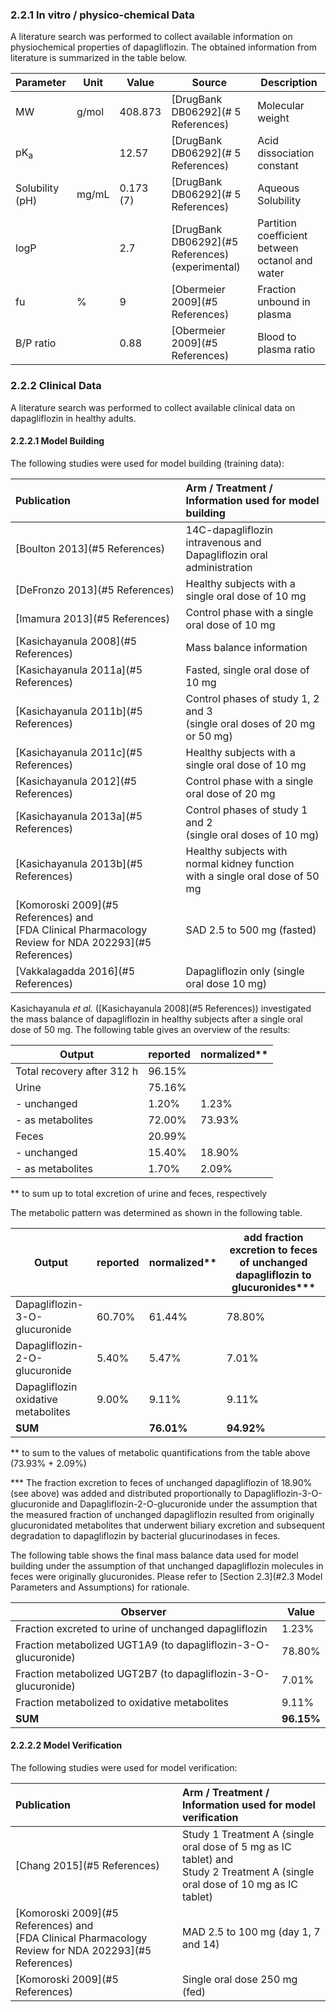 ### 2.2.1	In vitro / physico-chemical Data

A literature search was performed to collect available information on physiochemical properties of dapagliflozin. The obtained information from literature is summarized in the table below. 

| **Parameter**   | **Unit** | **Value** | Source                                           | **Description**                                 |
| :-------------- | -------- | --------- | ------------------------------------------------ | ----------------------------------------------- |
| MW              | g/mol    | 408.873   | [DrugBank DB06292](# 5 References)               | Molecular weight                                |
| pK<sub>a</sub>  |          | 12.57     | [DrugBank DB06292](# 5 References)               | Acid dissociation constant                      |
| Solubility (pH) | mg/mL    | 0.173 (7) | [DrugBank DB06292](# 5 References)               | Aqueous Solubility                              |
| logP            |          | 2.7       | [DrugBank DB06292](#5 References) (experimental) | Partition coefficient between octanol and water |
| fu              | %        | 9         | [Obermeier 2009](#5 References)                  | Fraction unbound in plasma                      |
| B/P ratio       |          | 0.88      | [Obermeier 2009](#5 References)                  | Blood to plasma ratio                           |

### 2.2.2	Clinical Data

A literature search was performed to collect available clinical data on dapagliflozin in healthy adults.

#### 2.2.2.1	Model Building

The following studies were used for model building (training data):

| Publication                                                  | Arm / Treatment / Information used for model building        |
| :----------------------------------------------------------- | :----------------------------------------------------------- |
| [Boulton 2013](#5 References)                                | 14C-dapagliflozin intravenous and<br />Dapagliflozin oral administration |
| [DeFronzo 2013](#5 References)                               | Healthy subjects with a single oral dose of 10 mg            |
| [Imamura 2013](#5 References)                                | Control phase with a single oral dose of 10 mg               |
| [Kasichayanula 2008](#5 References)                          | Mass balance information                                     |
| [Kasichayanula 2011a](#5 References)                         | Fasted, single oral dose of 10 mg                            |
| [Kasichayanula 2011b](#5 References)                         | Control phases of study 1, 2 and 3<br />(single oral doses of 20 mg or 50 mg) |
| [Kasichayanula 2011c](#5 References)                         | Healthy subjects with a single oral dose of 10 mg            |
| [Kasichayanula 2012](#5 References)                          | Control phase with a single oral dose of 20 mg               |
| [Kasichayanula 2013a](#5 References)                         | Control phases of study 1 and 2<br />(single oral doses of 10 mg) |
| [Kasichayanula 2013b](#5 References)                         | Healthy subjects with normal kidney function<br />with a single oral dose of 50 mg |
| [Komoroski 2009](#5 References) and<br />[FDA Clinical Pharmacology Review for NDA 202293](#5 References) | SAD 2.5 to 500 mg (fasted)                                   |
| [Vakkalagadda 2016](#5 References)                           | Dapagliflozin only (single oral dose 10 mg)                  |

Kasichayanula *et al.* ([Kasichayanula 2008](#5 References)) investigated the mass balance of dapagliflozin in healthy subjects after a single oral dose of 50 mg. The following table gives an overview of the results:

| Output                     | reported | normalized** |
| -------------------------- | -------- | ------------ |
| Total recovery after 312 h | 96.15%   |              |
| Urine                      | 75.16%   |              |
| - unchanged                | 1.20%    | 1.23%        |
| - as metabolites           | 72.00%   | 73.93%       |
| Feces                      | 20.99%   |              |
| - unchanged                | 15.40%   | 18.90%       |
| - as metabolites           | 1.70%    | 2.09%        |

** to sum up to total excretion of urine and feces, respectively

The metabolic pattern was determined as shown in the following table.

| Output                              | reported | normalized** | add fraction excretion to feces of unchanged dapagliflozin to  glucuronides*** |
| ----------------------------------- | -------- | ------------ | ------------------------------------------------------------ |
| Dapagliflozin-3-O-glucuronide       | 60.70%   | 61.44%       | 78.80%                                                       |
| Dapagliflozin-2-O-glucuronide       | 5.40%    | 5.47%        | 7.01%                                                        |
| Dapagliflozin oxidative metabolites | 9.00%    | 9.11%        | 9.11%                                                        |
| **SUM**                             |          | **76.01%**   | **94.92%**                                                   |

** to sum to the values of metabolic quantifications from the table above (73.93% + 2.09%)

*** The fraction excretion to feces of unchanged dapagliflozin of 18.90% (see above) was added and distributed proportionally to Dapagliflozin-3-O-glucuronide and Dapagliflozin-2-O-glucuronide under the assumption that the measured fraction of unchanged dapagliflozin resulted from originally glucuronidated metabolites that underwent biliary excretion and subsequent degradation to dapagliflozin by bacterial glucurinodases in feces.

The following table shows the final mass balance data used for model building under the assumption of that unchanged dapagliflozin molecules in feces were originally glucuronides. Please refer to  [Section 2.3](#2.3 Model Parameters and Assumptions) for rationale.

| Observer                                                     | Value      |
| ------------------------------------------------------------ | ---------- |
| Fraction excreted  to urine of unchanged dapagliflozin       | 1.23%      |
| Fraction metabolized UGT1A9 (to  dapagliflozin-3-O-glucuronide) | 78.80%     |
| Fraction metabolized UGT2B7 (to  dapagliflozin-3-O-glucuronide) | 7.01%      |
| Fraction metabolized to oxidative  metabolites               | 9.11%      |
| **SUM**                                                      | **96.15%** |



#### 2.2.2.2	Model Verification

The following studies were used for model verification:

| Publication                                                  | Arm / Treatment / Information used for model verification    |
| :----------------------------------------------------------- | :----------------------------------------------------------- |
| [Chang 2015](#5 References)                                  | Study 1 Treatment A (single oral dose of 5 mg as IC tablet) and<br /> Study 2 Treatment A (single oral dose of 10 mg as IC tablet) |
| [Komoroski 2009](#5 References) and<br />[FDA Clinical Pharmacology Review for NDA 202293](#5 References) | MAD 2.5 to 100 mg (day 1, 7 and 14)                          |
| [Komoroski 2009](#5 References)                              | Single oral dose 250 mg (fed)                                |


